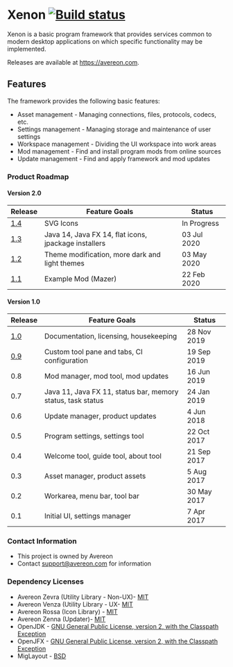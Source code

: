 [build-status]: https://github.com/avereon/xenon/workflows/Avereon%20Xenon%20Continuous/badge.svg "Build status"

# Xenon [![][build-status]](https://github.com/avereon/xenon/actions)

Xenon is a basic program framework that provides services common to modern
desktop applications on which specific functionality may be implemented. 

Releases are available at https://avereon.com.

## Features
The framework provides the following basic features:

* Asset management - Managing connections, files, protocols, codecs, etc.
* Settings management - Managing storage and maintenance of user settings
* Workspace management - Dividing the UI workspace into work areas 
* Mod management - Find and install program mods from online sources
* Update management - Find and apply framework and mod updates

### Product Roadmap

#### Version 2.0
| Release | Feature Goals | Status |
|---|---|---|
|[1.4](https://github.com/avereon/xenon/milestone/6)|SVG Icons|In Progress|
|[1.3](https://github.com/avereon/xenon/milestone/5)|Java 14, Java FX 14, flat icons, jpackage installers|03 Jul 2020|
|[1.2](https://github.com/avereon/xenon/milestone/4)|Theme modification, more dark and light themes|03 May 2020|
|[1.1](https://github.com/avereon/xenon/milestone/3)|Example Mod (Mazer)|22 Feb 2020|

#### Version 1.0
| Release | Feature Goals | Status |
|---|---|---|
|[1.0](https://github.com/avereon/xenon/milestone/2)|Documentation, licensing, housekeeping|28 Nov 2019|
|[0.9](https://github.com/avereon/xenon/milestone/1)|Custom tool pane and tabs, CI configuration|19 Sep 2019|
|0.8|Mod manager, mod tool, mod updates|16 Jun 2019|
|0.7|Java 11, Java FX 11, status bar, memory status, task status|24 Jan 2019|
|0.6|Update manager, product updates|4 Jun 2018|
|0.5|Program settings, settings tool|22 Oct 2017|
|0.4|Welcome tool, guide tool, about tool|21 Sep 2017|
|0.3|Asset manager, product assets|5 Aug 2017|
|0.2|Workarea, menu bar, tool bar|30 May 2017|
|0.1|Initial UI, settings manager|7 Apr 2017|

### Contact Information

* This project is owned by Avereon
* Contact support@avereon.com for information

### Dependency Licenses

* Avereon Zevra (Utility Library - Non-UX)- [MIT](https://avereon.com/license/mit/)
* Avereon Venza (Utility Library - UX- [MIT](https://avereon.com/license/mit/)
* Avereon Rossa (Icon Library) - [MIT](https://avereon.com/license/mit/)
* Avereon Zenna (Updater)- [MIT](https://avereon.com/license/mit/)
* OpenJDK - [GNU General Public License, version 2, with the Classpath Exception](https://openjdk.java.net/legal/gplv2+ce.html)
* OpenJFX - [GNU General Public License, version 2, with the Classpath Exception](https://openjdk.java.net/legal/gplv2+ce.html)
* MigLayout - [BSD](http://www.debian.org/misc/bsd.license)
